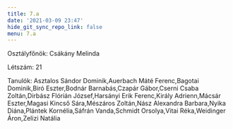 ```yaml
---
title: 7.a
date: '2021-03-09 23:47'
hide_git_sync_repo_link: false
menu: 7.a
---
```


Osztályfőnök: Csákány Melinda

Létszám: 21

Tanulók: Asztalos Sándor Dominik,Auerbach Máté Ferenc,Bagotai Dominik,Biró Eszter,Bodnár Barnabás,Czapár Gábor,Cserni Csaba Zoltán,Dirbász Flórián József,Harsányi Erik Ferenc,Király Adrienn,Mácsár Eszter,Magasi Kincső Sára,Mészáros Zoltán,Nász Alexandra Barbara,Nyika Diána,Plántek Kornélia,Sáfrán Vanda,Schmidt Orsolya,Vitai Réka,Weidinger Áron,Zelizi Natália